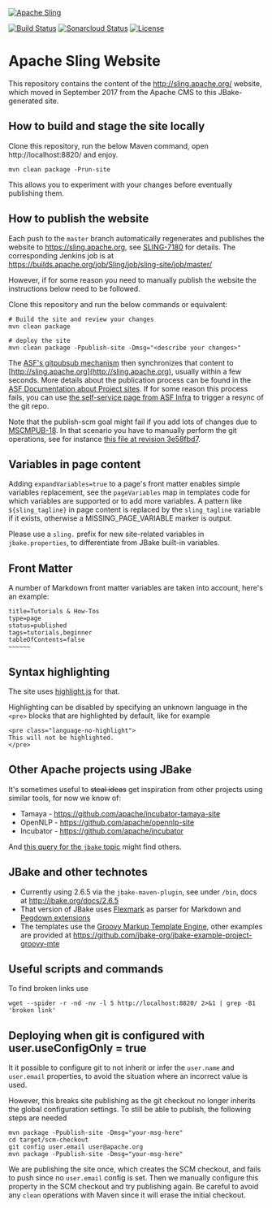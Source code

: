 [![Apache Sling](https://sling.apache.org/res/logos/sling.png)](https://sling.apache.org)

&#32;[![Build Status](https://ci-builds.apache.org/job/Sling/job/modules/job/sling-site/job/master/badge/icon)](https://ci-builds.apache.org/job/Sling/job/modules/job/sling-site/job/master/)&#32;[![Sonarcloud Status](https://sonarcloud.io/api/project_badges/measure?project=apache_sling-site&metric=alert_status)](https://sonarcloud.io/dashboard?id=apache_sling-site) [![License](https://img.shields.io/badge/License-Apache%202.0-blue.svg)](https://www.apache.org/licenses/LICENSE-2.0)

# Apache Sling Website
This repository contains the content of the http://sling.apache.org/ website, which moved in September 2017 from
the Apache CMS to this JBake-generated site.

## How to build and stage the site locally  
Clone this repository, run the below Maven command, open http://localhost:8820/ and enjoy.

    mvn clean package -Prun-site
	
This allows	you to experiment with your changes before eventually publishing them.

## How to publish the website

Each push to the `master` branch automatically regenerates and publishes the website to https://sling.apache.org, see
[SLING-7180](https://issues.apache.org/jira/browse/SLING-7180) for details. The corresponding Jenkins job is at https://builds.apache.org/job/Sling/job/sling-site/job/master/

However, if for some reason you need to manually publish the website the instructions below need to be followed.

Clone this repository and run the below commands or equivalent:

	# Build the site and review your changes
	mvn clean package

    # deploy the site
    mvn clean package -Ppublish-site -Dmsg="<describe your changes>"

The [ASF's gitpubsub mechanism](https://blogs.apache.org/infra/entry/git_based_websites_available) then synchronizes that content to [http://sling.apache.org](http://sling.apache.org), usually within a few seconds. More details about the publication process can be found in the [ASF Documentation about Project sites](https://www.apache.org/dev/project-site.html). If for some reason this process fails, you can use [the self-service page from ASF Infra](https://selfserve.apache.org/) to trigger a resync of the git repo.

Note that the publish-scm goal might fail if you add lots of changes due to [MSCMPUB-18](https://issues.apache.org/jira/browse/MSCMPUB-18). In that scenario you have to manually perform the git operations, see for instance [this file at revision 3e58fbd7](https://github.com/apache/sling-site/blob/3e58fbd768344d90185a2123ca30afb6ec4f9000/README.md).

## Variables in page content
Adding `expandVariables=true` to a page's front matter enables simple variables replacement, see the `pageVariables` map in
templates code for which variables are supported or to add more variables. A pattern like `${sling_tagline}` in page content
is replaced by the `sling_tagline` variable if it exists, otherwise a MISSING_PAGE_VARIABLE marker is output.

Please use a `sling.` prefix for new site-related variables in `jbake.properties`, to differentiate from JBake built-in variables.

## Front Matter
A number of Markdown front matter variables are taken into account, here's an example:

    title=Tutorials & How-Tos               
    type=page
    status=published
    tags=tutorials,beginner
    tableOfContents=false
    ~~~~~~

## Syntax highlighting
The site uses [highlight.js](https://highlightjs.org/) for that.

Highlighting can be disabled by specifying an unknown language in the `<pre>` blocks that are highlighted by default, like for example

    <pre class="language-no-highlight">
    This will not be highlighted.
    </pre>

## Other Apache projects using JBake 
It's sometimes useful to ~~steal ideas~~ get inspiration from other projects using similar tools, for now we know of:

 * Tamaya - https://github.com/apache/incubator-tamaya-site
 * OpenNLP - https://github.com/apache/opennlp-site
 * Incubator - https://github.com/apache/incubator
 
And [this query for the `jbake` topic](https://github.com/search?q=topic%3Ajbake+org%3Aapache&type=Repositories) might find others.

## JBake and other technotes
* Currently using 2.6.5 via the `jbake-maven-plugin`, see under `/bin`, docs at http://jbake.org/docs/2.6.5
* That version of JBake uses [Flexmark](https://github.com/vsch/flexmark-java) as parser for Markdown and [Pegdown extensions](https://github.com/sirthias/pegdown)
* The templates use the [Groovy Markup Template Engine](http://groovy-lang.org/templating.html#_the_markuptemplateengine), other examples are provided at https://github.com/jbake-org/jbake-example-project-groovy-mte


## Useful scripts and commands
To find broken links use

    wget --spider -r -nd -nv -l 5 http://localhost:8820/ 2>&1 | grep -B1 'broken link'

## Deploying when git is configured with user.useConfigOnly = true

It it possible to configure git to not inherit or infer the `user.name` and `user.email`
properties, to avoid the situation where an incorrect value is used.

However, this breaks site publishing as the git checkout no longer inherits the global
configuration settings. To still be able to publish, the following steps are needed

    mvn package -Ppublish-site -Dmsg="your-msg-here"
    cd target/scm-checkout
    git config user.email user@apache.org
    mvn package -Ppublish-site -Dmsg="your-msg-here"

We are publishing the site once, which creates the SCM checkout, and fails to push
since no `user.email` config is set. Then we manually configure this property in
the SCM checkout and try publishing again. Be careful to avoid any `clean` operations
with Maven since it will erase the initial checkout.
